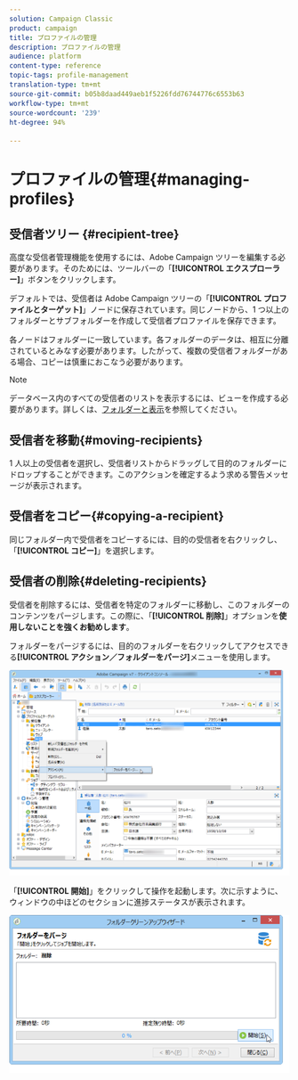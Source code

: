 ```yaml
---
solution: Campaign Classic
product: campaign
title: プロファイルの管理
description: プロファイルの管理
audience: platform
content-type: reference
topic-tags: profile-management
translation-type: tm+mt
source-git-commit: b05b8daad449aeb1f5226fdd76744776c6553b63
workflow-type: tm+mt
source-wordcount: '239'
ht-degree: 94%

---
```



# プロファイルの管理{#managing-profiles}

## 受信者ツリー {#recipient-tree}

高度な受信者管理機能を使用するには、Adobe Campaign ツリーを編集する必要があります。そのためには、ツールバーの「**[!UICONTROL エクスプローラー]**」ボタンをクリックします。

デフォルトでは、受信者は Adobe Campaign ツリーの「**[!UICONTROL プロファイルとターゲット]**」ノードに保存されています。同じノードから、1 つ以上のフォルダーとサブフォルダーを作成して受信者プロファイルを保存できます。

各ノードはフォルダーに一致しています。各フォルダーのデータは、相互に分離されているとみなす必要があります。したがって、複数の受信者フォルダーがある場合、コピーは慎重におこなう必要があります。

>[!NOTE]
>
>データベース内のすべての受信者のリストを表示するには、ビューを作成する必要があります。詳しくは、[フォルダーと表示](../../platform/using/access-management-folders.md)を参照してください。

## 受信者を移動{#moving-recipients}

1 人以上の受信者を選択し、受信者リストからドラッグして目的のフォルダーにドロップすることができます。このアクションを確定するよう求める警告メッセージが表示されます。

## 受信者をコピー{#copying-a-recipient}

同じフォルダー内で受信者をコピーするには、目的の受信者を右クリックし、「**[!UICONTROL コピー]**」を選択します。

## 受信者の削除{#deleting-recipients}

受信者を削除するには、受信者を特定のフォルダーに移動し、このフォルダーのコンテンツをパージします。この際に、「**[!UICONTROL 削除]**」オプションを&#x200B;**使用しないことを強くお勧めします**。

フォルダーをパージするには、目的のフォルダーを右クリックしてアクセスできる&#x200B;**[!UICONTROL アクション／フォルダーをパージ]**&#x200B;メニューを使用します。

![](assets/s_ncs_user_purge_folder.png)

「**[!UICONTROL 開始]**」をクリックして操作を起動します。次に示すように、ウィンドウの中ほどのセクションに進捗ステータスが表示されます。

![](assets/s_ncs_user_purge_folder_start.png)

